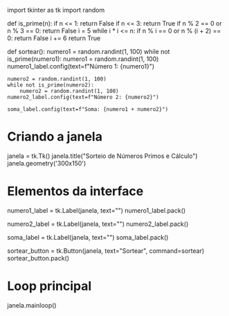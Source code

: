 
import tkinter as tk
import random

def is_prime(n):
    if n <= 1:
        return False
    if n <= 3:
        return True
    if n % 2 == 0 or n % 3 == 0:
        return False
    i = 5
    while i * i <= n:
        if n % i == 0 or n % (i + 2) == 0:
            return False
        i += 6
    return True

def sortear():
    numero1 = random.randint(1, 100)
    while not is_prime(numero1):
        numero1 = random.randint(1, 100)
    numero1_label.config(text=f"Número 1: {numero1}")

    numero2 = random.randint(1, 100)
    while not is_prime(numero2):
        numero2 = random.randint(1, 100)
    numero2_label.config(text=f"Número 2: {numero2}")

    soma_label.config(text=f"Soma: {numero1 + numero2}")

# Criando a janela
janela = tk.Tk()
janela.title("Sorteio de Números Primos e Cálculo")
janela.geometry('300x150')

# Elementos da interface
numero1_label = tk.Label(janela, text="")
numero1_label.pack()

numero2_label = tk.Label(janela, text="")
numero2_label.pack()

soma_label = tk.Label(janela, text="")
soma_label.pack()

sortear_button = tk.Button(janela, text="Sortear", command=sortear)
sortear_button.pack()

# Loop principal
janela.mainloop()
